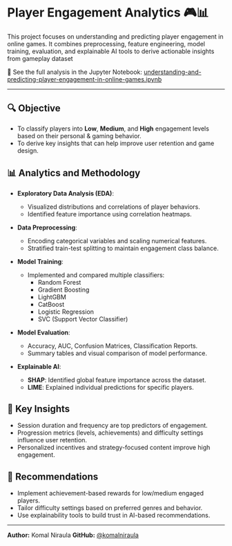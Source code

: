 # Player Engagement Analytics 🎮📊

This project focuses on understanding and predicting player engagement in online games. It combines preprocessing, feature engineering, model training, evaluation, and explainable AI tools to derive actionable insights from gameplay dataset

📘 See the full analysis in the Jupyter Notebook: [understanding-and-predicting-player-engagement-in-online-games.ipynb](understanding-and-predicting-player-engagement-in-online-games.ipynb)

---

## 🔍 Objective

- To classify players into **Low**, **Medium**, and **High** engagement levels based on their personal & gaming behavior. 
- To derive key insights that can help improve user retention and game design.

## 📊 Analytics and Methodology

- **Exploratory Data Analysis (EDA)**:
  - Visualized distributions and correlations of player behaviors.
  - Identified feature importance using correlation heatmaps.

- **Data Preprocessing**:
  - Encoding categorical variables and scaling numerical features.
  - Stratified train-test splitting to maintain engagement class balance.

- **Model Training**:
  - Implemented and compared multiple classifiers:
    - Random Forest
    - Gradient Boosting
    - LightGBM
    - CatBoost
    - Logistic Regression
    - SVC (Support Vector Classifier)

- **Model Evaluation**:
  - Accuracy, AUC, Confusion Matrices, Classification Reports.
  - Summary tables and visual comparison of model performance.

- **Explainable AI**:
  - **SHAP**: Identified global feature importance across the dataset.
  - **LIME**: Explained individual predictions for specific players.

## 📌 Key Insights

- Session duration and frequency are top predictors of engagement.
- Progression metrics (levels, achievements) and difficulty settings influence user retention.
- Personalized incentives and strategy-focused content improve high engagement.

## 🧠 Recommendations

- Implement achievement-based rewards for low/medium engaged players.
- Tailor difficulty settings based on preferred genres and behavior.
- Use explainability tools to build trust in AI-based recommendations.

---

**Author:** Komal Niraula
**GitHub:** [@komalniraula](https://github.com/komalniraula)
